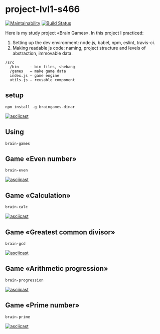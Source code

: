 # project-lvl1-s466

[![Maintainability](https://api.codeclimate.com/v1/badges/453f936e6d02a97875ef/maintainability)](https://codeclimate.com/github/dinarname/project-lvl1-s466/maintainability) [![Build Status](https://travis-ci.org/dinarname/project-lvl1-s466.svg?branch=master)](https://travis-ci.org/dinarname/project-lvl1-s466)


Here is my study project «Brain Games». In this project I practiced:
1. Setting up the dev environment: node.js, babel, npm, eslint, travis-ci.
2. Making readable js code: naming, project structure and levels of abstraction, immovable data.

```Project structure:
/src
  /bin     – bin files, shebang
  /games   – make game data
  index.js – game engine
  utils.js – reusable component
```

## setup
```npm install -g braingames-dinar```

[![asciicast](https://asciinema.org/a/d5meWsENpVckuQKXnmkD2PmEe.svg)](https://asciinema.org/a/d5meWsENpVckuQKXnmkD2PmEe)

## Using
```brain-games```

## Game «Even number»
```brain-even```

[![asciicast](https://asciinema.org/a/vz3Hvm63QR5dKbQEJfjKQjdcq.svg)](https://asciinema.org/a/vz3Hvm63QR5dKbQEJfjKQjdcq)

## Game «Calculation»
```brain-calc```

[![asciicast](https://asciinema.org/a/EkQz5y5wHMHzBtWQWq5DZfvoi.svg)](https://asciinema.org/a/EkQz5y5wHMHzBtWQWq5DZfvoi)

## Game «Greatest common divisor»
```brain-gcd```

[![asciicast](https://asciinema.org/a/wPekjXyKIrW3V7mJlTsu7WK5s.svg)](https://asciinema.org/a/wPekjXyKIrW3V7mJlTsu7WK5s)

## Game «Arithmetic progression»
```brain-progression```

[![asciicast](https://asciinema.org/a/plCHNnu3mCo3VjIU5w4cEUa7g.svg)](https://asciinema.org/a/plCHNnu3mCo3VjIU5w4cEUa7g)

## Game «Prime number»
```brain-prime```

[![asciicast](https://asciinema.org/a/696rtEU2Q6hoodtFpk2wV5uV6.svg)](https://asciinema.org/a/696rtEU2Q6hoodtFpk2wV5uV6)
